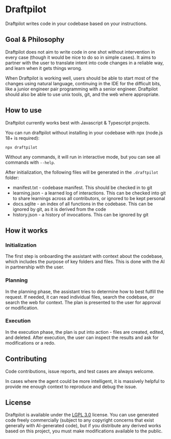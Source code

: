 # Draftpilot

Draftpilot writes code in your codebase based on your instructions.

## Goal & Philosophy

Draftpilot does not aim to write code in one shot without intervention in every case (though it would be
nice to do so in simple cases). It aims to partner with the user to translate intent into
code changes in a reliable way, and learn when it gets things wrong.

When Draftpilot is working well, users should be able to start most of the changes using natural
language, continuing in the IDE for the difficult bits, like a
junior engineer pair programming with a senior engineer. Draftpilot should also be able to use
unix tools, git, and the web where appropriate.

## How to use

Draftpilot currently works best with Javascript & Typescript projects.

You can run draftpilot without installing in your codebase with npx (node.js 18+ is required):

`npx draftpilot`

Without any commands, it will run in interactive mode, but you can see all commands with `--help`.

After initialization, the following files will be generated in the `.draftpilot` folder:

- manifest.txt - codebase manifest. This should be checked in to git
- learning.json - a learned log of interactions. This can be checked into git to share learnings across all contributors, or ignored to be kept personal
- docs.sqlite - an index of all functions in the codebase. This
  can be ignored by git, as it is derived from the code
- history.json - a history of invocations. This can be ignored
  by git

## How it works

### Initialization

The first step is onboarding the assistant with context about the codebase, which includes the
purpose of key folders and files. This is done with the AI in partnership with the user.

### Planning

In the planning phase, the assistant tries to determine how to best fulfill the request. If needed,
it can read individual files, search the codebase, or search the web for context. The plan is
presented to the user for approval or modification.

### Execution

In the execution phase, the plan is put into action - files are created, edited, and deleted. After
execution, the user can inspect the results and ask for modifications or a redo.

## Contributing

Code contributions, issue reports, and test cases are always welcome.

In cases where the agent could be more intelligent, it is massively helpful to provide me
enough context to reproduce and debug the issue.

## License

Draftpilot is available under the [LGPL 3.0](https://spdx.org/licenses/LGPL-3.0-or-later.html) license.
You can use generated code freely commercially (subject to any copyright concerns that exist
generally with AI-generated code), but if you distribute any derived works
based on this project, you must make modifications available to the public.
